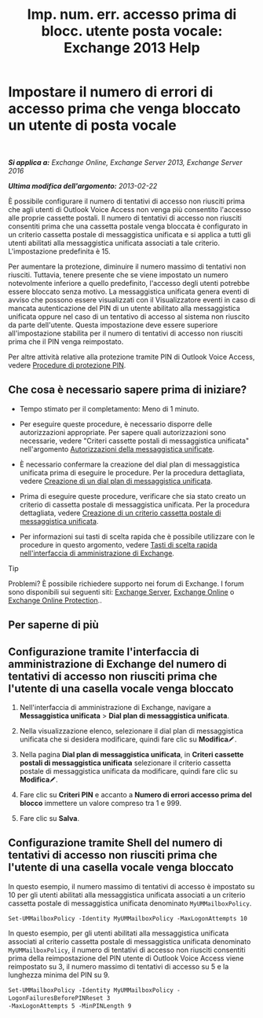 ﻿---
title: 'Imp. num. err. accesso prima di blocc. utente posta vocale: Exchange 2013 Help'
TOCTitle: Impostare il numero di errori di accesso prima che venga bloccato un utente di posta vocale
ms:assetid: 855e1980-2868-4983-b097-0b5f63f202b8
ms:mtpsurl: https://technet.microsoft.com/it-it/library/Bb123544(v=EXCHG.150)
ms:contentKeyID: 50555632
ms.date: 05/22/2018
mtps_version: v=EXCHG.150
ms.translationtype: MT
---

# Impostare il numero di errori di accesso prima che venga bloccato un utente di posta vocale

 

_**Si applica a:** Exchange Online, Exchange Server 2013, Exchange Server 2016_

_**Ultima modifica dell'argomento:** 2013-02-22_

È possibile configurare il numero di tentativi di accesso non riusciti prima che agli utenti di Outlook Voice Access non venga più consentito l'accesso alle proprie cassette postali. Il numero di tentativi di accesso non riusciti consentiti prima che una cassetta postale venga bloccata è configurato in un criterio cassetta postale di messaggistica unificata e si applica a tutti gli utenti abilitati alla messaggistica unificata associati a tale criterio. L'impostazione predefinita è 15.

Per aumentare la protezione, diminuire il numero massimo di tentativi non riusciti. Tuttavia, tenere presente che se viene impostato un numero notevolmente inferiore a quello predefinito, l'accesso degli utenti potrebbe essere bloccato senza motivo. La messaggistica unificata genera eventi di avviso che possono essere visualizzati con il Visualizzatore eventi in caso di mancata autenticazione del PIN di un utente abilitato alla messaggistica unificata oppure nel caso di un tentativo di accesso al sistema non riuscito da parte dell'utente. Questa impostazione deve essere superiore all'impostazione stabilita per il numero di tentativi di accesso non riusciti prima che il PIN venga reimpostato.

Per altre attività relative alla protezione tramite PIN di Outlook Voice Access, vedere [Procedure di protezione PIN](pin-security-procedures-exchange-2013-help.md).

## Che cosa è necessario sapere prima di iniziare?

  - Tempo stimato per il completamento: Meno di 1 minuto.

  - Per eseguire queste procedure, è necessario disporre delle autorizzazioni appropriate. Per sapere quali autorizzazioni sono necessarie, vedere "Criteri cassette postali di messaggistica unificata" nell'argomento [Autorizzazioni della messaggistica unificate](unified-messaging-permissions-exchange-2013-help.md).

  - È necessario confermare la creazione del dial plan di messaggistica unificata prima di eseguire le procedure. Per la procedura dettagliata, vedere [Creazione di un dial plan di messaggistica unificata](create-a-um-dial-plan-exchange-2013-help.md).

  - Prima di eseguire queste procedure, verificare che sia stato creato un criterio di cassetta postale di messaggistica unificata. Per la procedura dettagliata, vedere [Creazione di un criterio cassetta postale di messaggistica unificata](create-a-um-mailbox-policy-exchange-2013-help.md).

  - Per informazioni sui tasti di scelta rapida che è possibile utilizzare con le procedure in questo argomento, vedere [Tasti di scelta rapida nell'interfaccia di amministrazione di Exchange](keyboard-shortcuts-in-the-exchange-admin-center-exchange-online-protection-help.md).


> [!TIP]
> Problemi? È possibile richiedere supporto nei forum di Exchange. I forum sono disponibili sui seguenti siti: <A href="https://go.microsoft.com/fwlink/p/?linkid=60612">Exchange Server</A>, <A href="https://go.microsoft.com/fwlink/p/?linkid=267542">Exchange Online</A> o <A href="https://go.microsoft.com/fwlink/p/?linkid=285351">Exchange Online Protection</A>..



## Per saperne di più

## Configurazione tramite l'interfaccia di amministrazione di Exchange del numero di tentativi di accesso non riusciti prima che l'utente di una casella vocale venga bloccato

1.  Nell'interfaccia di amministrazione di Exchange, navigare a **Messaggistica unificata** \> **Dial plan di messaggistica unificata**.

2.  Nella visualizzazione elenco, selezionare il dial plan di messaggistica unificata che si desidera modificare, quindi fare clic su **Modifica**![Icona Modifica](images/JJ218640.6f53ccb2-1f13-4c02-bea0-30690e6ea71d(EXCHG.150).gif "Icona Modifica").

3.  Nella pagina **Dial plan di messaggistica unificata**, in **Criteri cassette postali di messaggistica unificata** selezionare il criterio cassetta postale di messaggistica unificata da modificare, quindi fare clic su **Modifica**![Icona Modifica](images/JJ218640.6f53ccb2-1f13-4c02-bea0-30690e6ea71d(EXCHG.150).gif "Icona Modifica").

4.  Fare clic su **Criteri PIN** e accanto a **Numero di errori accesso prima del blocco** immettere un valore compreso tra 1 e 999.

5.  Fare clic su **Salva**.

## Configurazione tramite Shell del numero di tentativi di accesso non riusciti prima che l'utente di una casella vocale venga bloccato

In questo esempio, il numero massimo di tentativi di accesso è impostato su 10 per gli utenti abilitati alla messaggistica unificata associati a un criterio cassetta postale di messaggistica unificata denominato `MyUMMailboxPolicy`.

    Set-UMMailboxPolicy -Identity MyUMMailboxPolicy -MaxLogonAttempts 10

In questo esempio, per gli utenti abilitati alla messaggistica unificata associati al criterio cassetta postale di messaggistica unificata denominato `MyUMMailboxPolicy`, il numero di tentativi di accesso non riusciti consentiti prima della reimpostazione del PIN utente di Outlook Voice Access viene reimpostato su 3, il numero massimo di tentativi di accesso su 5 e la lunghezza minima del PIN su 9.

    Set-UMMailboxPolicy -Identity MyUMMailboxPolicy -LogonFailuresBeforePINReset 3
    -MaxLogonAttempts 5 -MinPINLength 9

